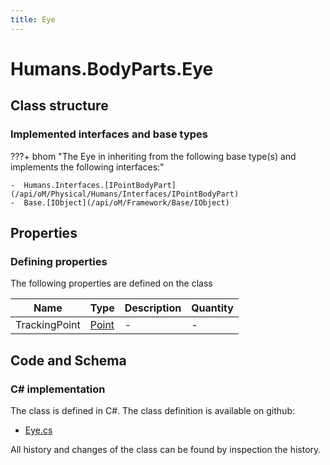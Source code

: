 ```yaml
---
title: Eye
---
```


# Humans.BodyParts.Eye



## Class structure

### Implemented interfaces and base types

???+ bhom "The Eye in inheriting from the following base type(s) and implements the following interfaces:"

    -  Humans.Interfaces.[IPointBodyPart](/api/oM/Physical/Humans/Interfaces/IPointBodyPart)
    -  Base.[IObject](/api/oM/Framework/Base/IObject)


## Properties



### Defining properties

The following properties are defined on the class

| Name             | Type             | Description      | Quantity         |
|------------------|------------------|------------------|------------------|
| TrackingPoint | [Point](/api/oM/Dimensional/Geometry/Point) | - | - |


## Code and Schema

### C# implementation

The class is defined in C#. The class definition is available on github:

- [Eye.cs](https://github.com/BHoM/BHoM/blob/develop/Humans_oM/BodyParts\Eye.cs)

All history and changes of the class can be found by inspection the history.
